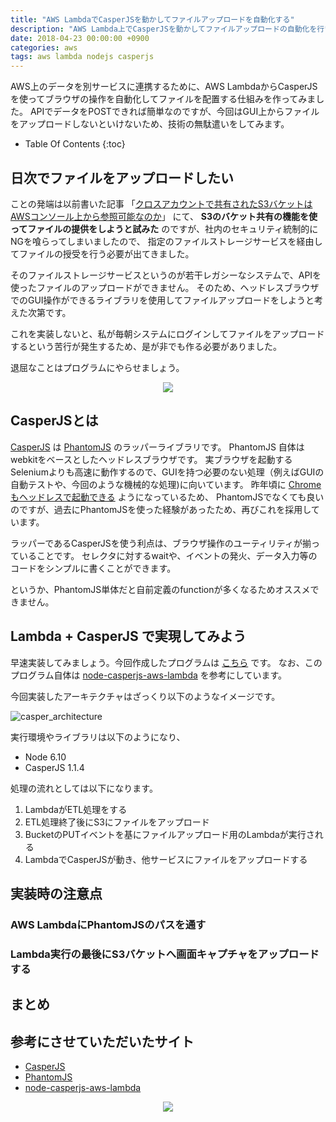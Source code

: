 ```yaml
---
title: "AWS LambdaでCasperJSを動かしてファイルアップロードを自動化する"
description: "AWS Lambda上でCasperJSを動かしてファイルアップロードの自動化を行いました。本来であればAPIでバイナリデータをPOSTできれば良かったのですが、アップロード先のシステムでAPIが存在しなかったため、CasperJSを使ってファイルをアップロードするという暴挙に出ました。AWS LambdaでCasperJSを実行する際の注意点などを書きます。"
date: 2018-04-23 00:00:00 +0900
categories: aws
tags: aws lambda nodejs casperjs
---
```


AWS上のデータを別サービスに連携するために、AWS LambdaからCasperJSを使ってブラウザの操作を自動化してファイルを配置する仕組みを作ってみました。
APIでデータをPOSTできれば簡単なのですが、今回はGUI上からファイルをアップロードしないといけないため、技術の無駄遣いをしてみます。

* Table Of Contents
{:toc}

## 日次でファイルをアップロードしたい

ことの発端は以前書いた記事 「[クロスアカウントで共有されたS3バケットはAWSコンソール上から参照可能なのか](/aws/s3-cross-account/)」 にて、
**S3のバケット共有の機能を使ってファイルの提供をしようと試みた** のですが、社内のセキュリティ統制的にNGを喰らってしまいましたので、
指定のファイルストレージサービスを経由してファイルの授受を行う必要が出てきました。

そのファイルストレージサービスというのが若干レガシーなシステムで、APIを使ったファイルのアップロードができません。
そのため、ヘッドレスブラウザでのGUI操作ができるライブラリを使用してファイルアップロードをしようと考えた次第です。

これを実装しないと、私が毎朝システムにログインしてファイルをアップロードするという苦行が発生するため、是が非でも作る必要がありました。

退屈なことはプログラムにやらせましょう。

<div style="text-align: center">
<a target="_blank"  href="https://www.amazon.co.jp/gp/product/487311778X/ref=as_li_tl?ie=UTF8&camp=247&creative=1211&creativeASIN=487311778X&linkCode=as2&tag=soudegesu-22&linkId=22f6b91a2296dc4b4344bbc4b08fc5dd"><img border="0" src="//ws-fe.amazon-adsystem.com/widgets/q?_encoding=UTF8&MarketPlace=JP&ASIN=487311778X&ServiceVersion=20070822&ID=AsinImage&WS=1&Format=_SL160_&tag=soudegesu-22" ></a><img src="//ir-jp.amazon-adsystem.com/e/ir?t=soudegesu-22&l=am2&o=9&a=487311778X" width="1" height="1" border="0" alt="" style="border:none !important; margin:0px !important;" />
</div>

## CasperJSとは
[CasperJS](http://casperjs.org/) は [PhantomJS](http://phantomjs.org/) のラッパーライブラリです。
PhantomJS 自体はwebkitをベースとしたヘッドレスブラウザです。
実ブラウザを起動するSeleniumよりも高速に動作するので、GUIを持つ必要のない処理（例えばGUIの自動テストや、今回のような機械的な処理)に向いています。
昨年頃に [Chromeもヘッドレスで起動できる](https://developers.google.com/web/updates/2017/04/headless-chrome?hl=ja) ようになっているため、
PhantomJSでなくても良いのですが、過去にPhantomJSを使った経験があったため、再びこれを採用しています。

ラッパーであるCasperJSを使う利点は、ブラウザ操作のユーティリティが揃っていることです。
セレクタに対するwaitや、イベントの発火、データ入力等のコードをシンプルに書くことができます。

というか、PhantomJS単体だと自前定義のfunctionが多くなるためオススメできません。

## Lambda + CasperJS で実現してみよう

早速実装してみましょう。今回作成したプログラムは [こちら](https://github.com/soudegesu/casper-lambda-test) です。
なお、このプログラム自体は [node-casperjs-aws-lambda](https://github.com/narainsagar/node-casperjs-aws-lambda) を参考にしています。

今回実装したアーキテクチャはざっくり以下のようなイメージです。

![casper_architecture]({{site.baseurl}}/assets/images/20180423/casperjs.png)

実行環境やライブラリは以下のようになり、

* Node 6.10
* CasperJS 1.1.4

処理の流れとしては以下になります。

1. LambdaがETL処理をする
2. ETL処理終了後にS3にファイルをアップロード
3. BucketのPUTイベントを基にファイルアップロード用のLambdaが実行される
4. LambdaでCasperJSが動き、他サービスにファイルをアップロードする


## 実装時の注意点

### AWS LambdaにPhantomJSのパスを通す

### Lambda実行の最後にS3バケットへ画面キャプチャをアップロードする



## まとめ


## 参考にさせていただいたサイト
* [CasperJS](http://casperjs.org/)
* [PhantomJS](http://phantomjs.org/)
* [node-casperjs-aws-lambda](https://github.com/narainsagar/node-casperjs-aws-lambda)


<div style="text-align: center">
<a target="_blank"  href="https://www.amazon.co.jp/gp/offer-listing/4883379930/ref=as_li_tl?ie=UTF8&camp=247&creative=1211&creativeASIN=4883379930&linkCode=am2&tag=soudegesu-22&linkId=ae79fa81d72604fbe4a1f4f71e97c369"><img border="0" src="//ws-fe.amazon-adsystem.com/widgets/q?_encoding=UTF8&MarketPlace=JP&ASIN=4883379930&ServiceVersion=20070822&ID=AsinImage&WS=1&Format=_SL250_&tag=soudegesu-22" ></a><img src="//ir-jp.amazon-adsystem.com/e/ir?t=soudegesu-22&l=am2&o=9&a=4883379930" width="1" height="1" border="0" alt="" style="border:none !important; margin:0px !important;" />
</div>
